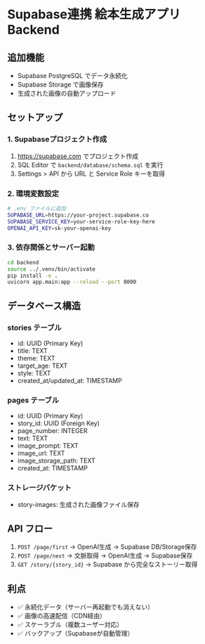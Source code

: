 # Supabase連携 絵本生成アプリ Backend

## 追加機能
- Supabase PostgreSQL でデータ永続化
- Supabase Storage で画像保存
- 生成された画像の自動アップロード

## セットアップ

### 1. Supabaseプロジェクト作成
1. https://supabase.com でプロジェクト作成
2. SQL Editor で `backend/database/schema.sql` を実行
3. Settings > API から URL と Service Role キーを取得

### 2. 環境変数設定
```bash
# .env ファイルに追加
SUPABASE_URL=https://your-project.supabase.co
SUPABASE_SERVICE_KEY=your-service-role-key-here
OPENAI_API_KEY=sk-your-openai-key
```

### 3. 依存関係とサーバー起動
```bash
cd backend
source ../.venv/bin/activate
pip install -e .
uvicorn app.main:app --reload --port 8000
```

## データベース構造

### stories テーブル
- id: UUID (Primary Key)
- title: TEXT
- theme: TEXT
- target_age: TEXT
- style: TEXT
- created_at/updated_at: TIMESTAMP

### pages テーブル
- id: UUID (Primary Key)
- story_id: UUID (Foreign Key)
- page_number: INTEGER
- text: TEXT
- image_prompt: TEXT
- image_url: TEXT
- image_storage_path: TEXT
- created_at: TIMESTAMP

### ストレージバケット
- story-images: 生成された画像ファイル保存

## API フロー
1. `POST /page/first` → OpenAI生成 → Supabase DB/Storage保存
2. `POST /page/next` → 文脈取得 → OpenAI生成 → Supabase保存
3. `GET /story/{story_id}` → Supabase から完全なストーリー取得

## 利点
- ✅ 永続化データ（サーバー再起動でも消えない）
- ✅ 画像の高速配信（CDN経由）
- ✅ スケーラブル（複数ユーザー対応）
- ✅ バックアップ（Supabaseが自動管理）
